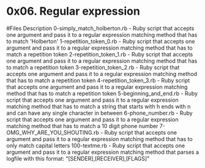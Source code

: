 # 0x06. Regular expression

#Files	Description
0-simply_match_holberton.rb -	Ruby script that accepts one argument and pass it to a regular expression matching method that has to match 'Holberton'
1-repetition_token_0.rb	- Ruby script that accepts one argument and pass it to a regular expression matching method that has to match a repetition token
2-repetition_token_1.rb	- Ruby script that accepts one argument and pass it to a regular expression matching method that has to match a repetition token
3-repetition_token_2.rb	- Ruby script that accepts one argument and pass it to a regular expression matching method that has to match a repetition token
4-repetition_token_3.rb	- Ruby script that accepts one argument and pass it to a regular expression matching method that has to match a repetition token
5-beginning_and_end.rb -	Ruby script that accepts one argument and pass it to a regular expression matching method that has to match a string that starts with h ends with n and can have any single character in between
6-phone_number.rb -	Ruby script that accepts one argument and pass it to a regular expression matching method that has to match a 10 digit phone number
7-OMG_WHY_ARE_YOU_SHOUTING.rb	- Ruby script that accepts one argument and pass it to a regular expression matching method that has to only match capital letters
100-textme.rb	- Ruby script that accepts one argument and pass it to a regular expression matching method that parses a logfile with this format: "[SENDER],[RECEIVER],[FLAGS]"
